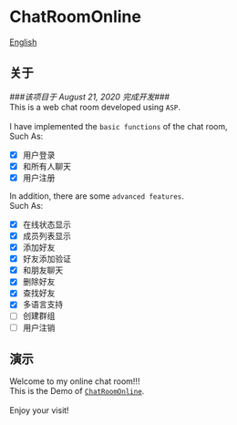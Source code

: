 # ChatRoomOnline
[English](https://github.com/xiarimangguo/ChatRoomOnline/blob/master/README.md)
## 关于
*###该项目于 August 21, 2020 完成开发###*  
This is a web chat room developed using `ASP`.  
<br />
I have implemented the `basic functions` of the chat room,    
Such As:
- [x] 用户登录
- [x] 和所有人聊天
- [x] 用户注册  

In addition, there are some `advanced features`.    
Such As:
- [x] 在线状态显示
- [x] 成员列表显示
- [x] 添加好友
- [x] 好友添加验证
- [x] 和朋友聊天
- [x] 删除好友
- [x] 查找好友
- [x] 多语言支持
- [ ] 创建群组
- [ ] 用户注销  

## 演示
Welcome to my online chat room!!!    
This is the Demo of [`ChatRoomOnline`](http://fscache20.cooles.top/login/login.html?lge=zh-cn).    
<br />
Enjoy your visit!

